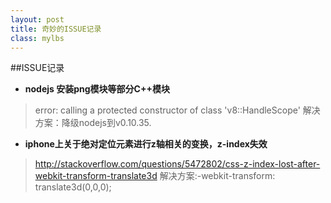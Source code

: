 ```yaml
---
layout: post
title: 奇妙的ISSUE记录
class: mylbs
---
```


##ISSUE记录

+ **nodejs 安装png模块等部分C++模块**   
>error: calling a protected constructor of class 'v8::HandleScope' 
>解决方案：降级nodejs到v0.10.35.

+ **iphone上关于绝对定位元素进行z轴相关的变换，z-index失效**    
><http://stackoverflow.com/questions/5472802/css-z-index-lost-after-webkit-transform-translate3d>
>解决方案:-webkit-transform: translate3d(0,0,0);

